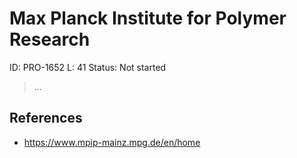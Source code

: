 # Max Planck Institute for Polymer Research

ID: PRO-1652
L: 41
Status: Not started

> …
> 

## References

- https://www.mpip-mainz.mpg.de/en/home